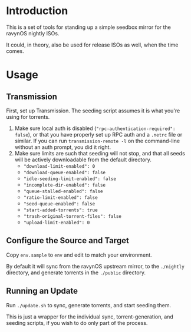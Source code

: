 # Introduction

This is a set of tools for standing up a simple seedbox mirror for the ravynOS nightly ISOs.

It could, in theory, also be used for release ISOs as well, when the time comes.

# Usage

## Transmission

First, set up Transmission.
The seeding script assumes it is what you're using for torrents.

1. Make sure local auth is disabled (`"rpc-authentication-required": false`), or that you have properly set up RPC auth and a `.netrc` file or similar.
   If you can run `transmission-remote -l` on the command-line without an auth prompt, you did it right.
2. Make sure limits are such that seeding will not stop, and that all seeds will be actively downloadable from the default directory.
   * `"download-limit-enabled": 0`
   * `"download-queue-enabled": false`
   * `"idle-seeding-limit-enabled": false`
   * `"incomplete-dir-enabled": false`
   * `"queue-stalled-enabled": false`
   * `"ratio-limit-enabled": false`
   * `"seed-queue-enabled": false`
   * `"start-added-torrents": true`
   * `"trash-original-torrent-files": false`
   * `"upload-limit-enabled": 0`

## Configure the Source and Target

Copy `env.sample` to `env` and edit to match your environment.

By default it will sync from the ravynOS upstream mirror, to the `./nightly` directory, and generate torrents in the `./public` directory.

## Running an Update

Run `./update.sh` to sync, generate torrents, and start seeding them.

This is just a wrapper for the individual sync, torrent-generation, and seeding scripts, if you wish to do only part of the process.
